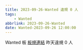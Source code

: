 ```yaml
---
title: 2023-09-26-Wanted 違規 0 人
tags:
    - Wanted
abbrlink: 2023-09-26-Wanted
date: Wanted-2023-09-26 12:00:00
---
```

Wanted 板 [板規連結](https://www.ptt.cc/bbs/Wanted/M.1608829773.A.D3B.html)
昨天違規 0 人
